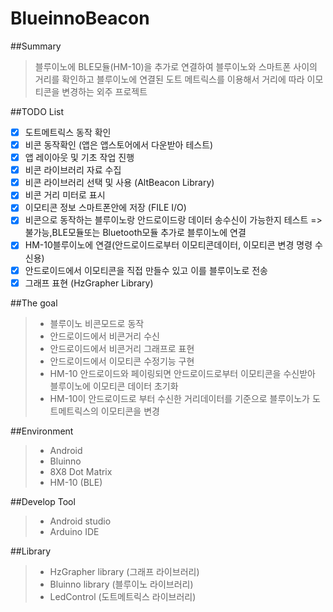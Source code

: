 # BlueinnoBeacon

##Summary
>블루이노에 BLE모듈(HM-10)을 추가로 연결하여 블루이노와 스마트폰 사이의 거리를 확인하고 블루이노에 연결된 도트 메트릭스를 이용해서 거리에 따라 이모티콘을 변경하는 외주 프로젝트

##TODO List

- [x] 도트메트릭스 동작 확인
- [x] 비콘 동작확인 (앱은 앱스토어에서 다운받아 테스트)
- [x] 앱 레이아웃 및 기초 작업 진행
- [x] 비콘 라이브러리 자료 수집
- [x] 비콘 라이브러리 선택 및 사용 (AltBeacon Library)
- [x] 비콘 거리 미터로 표시                                                    
- [x] 이모티콘 정보 스마트폰안에 저장 (FILE I/O)
- [x] 비콘으로 동작하는 블루이노랑 안드로이드랑 데이터 송수신이 가능한지 테스트  =>불가능,BLE모듈또는 Bluetooth모듈 추가로 블루이노에 연결
- [x] HM-10블루이노에 연결(안드로이드로부터 이모티콘데이터, 이모티콘 변경 명령 수신용)
- [x] 안드로이드에서 이모티콘을 직접 만들수 있고 이를 블루이노로 전송
- [x] 그래프 표현 (HzGrapher Library)

##The goal

>* 블루이노 비콘모드로 동작
>* 안드로이드에서 비콘거리 수신
>* 안드로이드에서 비콘거리 그래프로 표현
>* 안드로이드에서 이모티콘 수정기능 구현
>* HM-10 안드로이드와 페이링되면 안드로이드로부터 이모티콘을 수신받아 블루이노에 이모티콘 데이터 초기화
>* HM-10이 안드로이드로 부터 수신한 거리데이터를 기준으로 블루이노가 도트메트릭스의 이모티콘을 변경

##Environment
>* Android
>* Bluinno
>* 8X8 Dot Matrix
>* HM-10 (BLE)

##Develop Tool

>* Android studio
>* Arduino IDE

##Library

>* HzGrapher library (그래프 라이브러리)
>* Bluinno library  (블루이노 라이브러리)
>* LedControl  (도트메트릭스 라이브러리)

